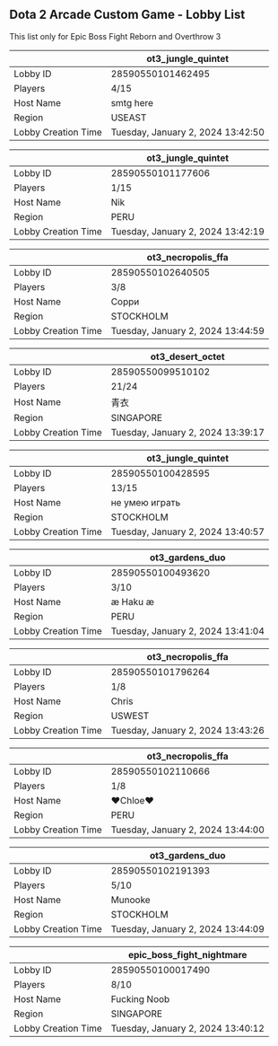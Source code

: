 ## Dota 2 Arcade Custom Game - Lobby List

This list only for Epic Boss Fight Reborn and Overthrow 3

|  | ot3_jungle_quintet |
| ------ | ------ |
| Lobby ID | 28590550101462495 |
| Players | 4/15 |
| Host Name | smtg here |
| Region | USEAST |
| Lobby Creation Time | Tuesday, January 2, 2024 13:42:50 |


|  | ot3_jungle_quintet |
| ------ | ------ |
| Lobby ID | 28590550101177606 |
| Players | 1/15 |
| Host Name | Nik |
| Region | PERU |
| Lobby Creation Time | Tuesday, January 2, 2024 13:42:19 |


|  | ot3_necropolis_ffa |
| ------ | ------ |
| Lobby ID | 28590550102640505 |
| Players | 3/8 |
| Host Name | Сорри |
| Region | STOCKHOLM |
| Lobby Creation Time | Tuesday, January 2, 2024 13:44:59 |


|  | ot3_desert_octet |
| ------ | ------ |
| Lobby ID | 28590550099510102 |
| Players | 21/24 |
| Host Name | 青衣 |
| Region | SINGAPORE |
| Lobby Creation Time | Tuesday, January 2, 2024 13:39:17 |


|  | ot3_jungle_quintet |
| ------ | ------ |
| Lobby ID | 28590550100428595 |
| Players | 13/15 |
| Host Name | не умею играть |
| Region | STOCKHOLM |
| Lobby Creation Time | Tuesday, January 2, 2024 13:40:57 |


|  | ot3_gardens_duo |
| ------ | ------ |
| Lobby ID | 28590550100493620 |
| Players | 3/10 |
| Host Name | æ Haku æ |
| Region | PERU |
| Lobby Creation Time | Tuesday, January 2, 2024 13:41:04 |


|  | ot3_necropolis_ffa |
| ------ | ------ |
| Lobby ID | 28590550101796264 |
| Players | 1/8 |
| Host Name | Chris |
| Region | USWEST |
| Lobby Creation Time | Tuesday, January 2, 2024 13:43:26 |


|  | ot3_necropolis_ffa |
| ------ | ------ |
| Lobby ID | 28590550102110666 |
| Players | 1/8 |
| Host Name | ♥Chloe♥ |
| Region | PERU |
| Lobby Creation Time | Tuesday, January 2, 2024 13:44:00 |


|  | ot3_gardens_duo |
| ------ | ------ |
| Lobby ID | 28590550102191393 |
| Players | 5/10 |
| Host Name | Munooke |
| Region | STOCKHOLM |
| Lobby Creation Time | Tuesday, January 2, 2024 13:44:09 |


|  | epic_boss_fight_nightmare |
| ------ | ------ |
| Lobby ID | 28590550100017490 |
| Players | 8/10 |
| Host Name | Fucking Noob |
| Region | SINGAPORE |
| Lobby Creation Time | Tuesday, January 2, 2024 13:40:12 |


